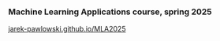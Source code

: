 ### Machine Learning Applications course, spring 2025

[jarek-pawlowski.github.io/MLA2025](https://jarek-pawlowski.github.io/MLA2025)
